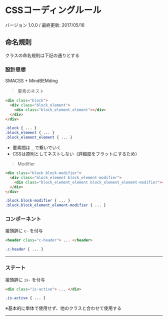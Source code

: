 # CSSコーディングルール

バージョン 1.0.0 / 最終更新: 2017/05/16

## 命名規則

クラスの命名規則は下記の通りとする

### 設計思想

SMACSS + MindBEMding

> 要素のネスト

```html
<div class="block">
  <div class="block_element">
    <div class="block_element_element"></div>
  </div>
</div>
```

```css
.block { ... }
.block_element { ... }
.block_element_element { ... }
```

- 要素間は `_` で繋いでいく
- CSSは原則としてネストしない（詳細度をフラットにするため）

> Modifier

```html
<div class="block block-modifier">
  <div class="block_element block_element-modifier">
    <div class="block_element_element block_element_element-modifier"></div>
  </div>
</div>
```

```css
.block.block-modifier { ... }
.block.block_element_element-modifier { ... } 
```

### コンポーネント

接頭辞に `c-` を付与

```html
<header class="c-header"> ... </header>
```

```css
.c-header { ... }
```

---

### ステート

接頭辞に `is-` を付与

```html
<div class="is-active"> ... </div>
```

```css
.is-active { ... }
```

※基本的に単体で使用せず、他のクラスと合わせて使用する

---


